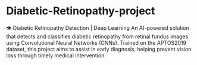 # Diabetic-Retinopathy-project
👁️ Diabetic Retinopathy Detection | Deep Learning An AI-powered solution that detects and classifies diabetic retinopathy from retinal fundus images using Convolutional Neural Networks (CNNs). Trained on the APTOS2019 dataset, this project aims to assist in early diagnosis, helping prevent vision loss through timely medical intervention.

